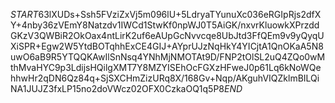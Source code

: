 $START$63lXUDs+Ssh5FVziZxVj5m096lU+5LdryaTYunuXc036eRGIpRjs2dfXY+4nby36zVEmY8Natzdv1IWCd1StwKf0npWJ0T5AiGK/nxvrKluowkXPrzddGKzV3QWBiR2OkOax4ntLirK2uf6eAUpGcNvvcqe8UbJtd3FfQEm9v9yQyqUXiSPR+Egw2W5YtdBOTqhhExCE4GIJ+AYprUJzNqHkY4YICjtA1QnOKaA5N8uwO6aB9R5YTQQKAwIlSnNsq4YNhMjNMOTAt9D/FNP2tOlSL2uQ4ZQo0wMthMvaHYC9p3LdijsHQilgXMT7Y8MZYISEhOcFGXzHFweJ0p61Lq6kNoWQehhwHr2qDN6Qz84q+SjSXCHmZizURq8X/168Gv+Nqp/AKguhVIQZklmBILQiNA1JUJZ3fxLP15no2doVWcz02OFX0CzkaOQ1q5P8$END$
